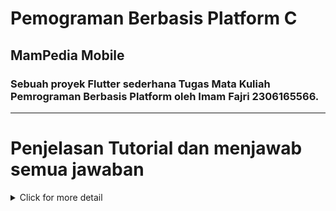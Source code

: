 # Pemograman Berbasis Platform C
## MamPedia Mobile
### Sebuah proyek Flutter sederhana Tugas Mata Kuliah Pemrograman Berbasis Platform oleh **Imam Fajri 2306165566**.
---
# Penjelasan Tutorial dan menjawab semua jawaban

<details>
<summary>Click for more detail</summary>
<br>

# Tugas 7 Elemen Dasar Flutter

<details>
<summary>Click for more detail</summary>
<br>

## Jelaskan apa yang dimaksud dengan stateless widget dan stateful widget, dan jelaskan perbedaan dari keduanya.
- Stateless widget merupakan suatu widget yang dimuat secara statis dimana seluruh konfigurasi yang dimuat didalamnya telah diinisiasikan sejak awal widget tersebut dimuat.

- Stateful Widget adalah widget yang mempunyai sifat dinamis. Widget dapat berubah dengan adanya interaksi user maupun variabel dan nilai yang ditemukan.

Perbedaan dari keduanya adalah setelah proses dari Constructor menuju Build. Constructor adalah tahapan awal yang fungsinya untuk membuat setiap state dengan keadaan yang ingin diterapkan, kemudian Build yang merupakan tahap dimana semua widget dan state dibangun ke UI (User Interface).
Pada stateful widget sebelum masuk ke tahapan Build ada namanya Internal State, tahapan ini merupakan tahap untuk proses penambahan state atau perubahan data. Ketika Internal State disebabkan oleh UI, maka sistem akan melakukan re-render tampilan dari widget awal.

## Sebutkan widget apa saja yang kamu gunakan pada proyek ini dan jelaskan fungsinya.

- `MaterialApp` (melakukan konfigurasi tema yang digunakan dalam aplikasi dan ini menjadi tampilan dasar dalam aplikasi)

- `Scaffold` (Membuat struktur dasar halaman dengan AppBar di atas dan body di tengah)

- `AppBar` (Header aplikasi yang menampilkan judul ("MamPedia"))

- `Padding` (Memberikan jarak di sekitar body halaman untuk tampilan yang lebih rapi)

- `Column` (Menyusun widget di dalamnya secara vertikal)

- `Row` (Menyusun widget di dalamnya secara horizontal, digunakan di dalam Column untuk menampilkan InfoCard dalam baris)

- `InfoCard` (Widget custom yang menampilkan informasi dasar (NPM, Nama, Kelas) menggunakan Card untuk tampilannya)

- `SizedBox` (Digunakan untuk memberikan jarak vertikal antara widget di dalam Column)

- `GridView.count` (Menampilkan daftar item (ItemCard) dalam bentuk grid dengan tiga kolom)

- `ItemCard` (Widget custom yang menampilkan ikon dan teks sesuai dengan item, seperti "Tambah Product" atau "Logout". Memiliki efek interaktif menggunakan InkWell yang menampilkan SnackBar saat diklik)

- `Material` (Digunakan di dalam ItemCard untuk efek bayangan dan warna latar belakang pada InkWell)

- `SnackBar` (Ditampilkan ketika InkWell dalam ItemCard diklik, memberikan pesan singkat)

## Apa fungsi dari setState()? Jelaskan variabel apa saja yang dapat terdampak dengan fungsi tersebut.
setState() berfungsi untuk memberi intruksi kepada flutter bahwa ada terjadinya perubahan pada state kemudian tampilan perlu diperbarui. Variabel yang berdampak dari fungsi tersebut adalah `itemHomepage item` akan berdalam karena jika user menekan salah tiga dari tombol tersebut kemudian flutter akan memperbarui tampilan dan memunculkan SnackBar dan akan memperbarui tampilannya seperti tampilan awal.

## Jelaskan perbedaan antara const dengan final

| No. | Perbedaan                      | `const`                                                                                             | `final`                                                                                                                   |
| --- | -------------------------- | -------------------------------------------------------------------------------------------------------------- | ------------------------------------------------------------------------------------------------------------------------------------ |
| 1   | Waktu Inisialisasi            | Variabel const harus diinisialisasi dengan nilai literal atau nilai yang dihitung saat waktu kompilasi, tidak bisa diinisialisasi dengan nilai yang diperoleh saat runtime.                                     | Variabel final dapat diinisialisasi saat runtime, yang berarti nilai mereka dapat ditentukan oleh hasil dari operasi atau fungsi yang berjalan saat kode dieksekusi.                                                                                      |
| 2   | Memory Allocation     | Jika dua variabel const memiliki nilai yang sama, mereka akan diwakili oleh satu objek di memori (de-duplication).                                                    | Setiap instance variabel final di dalam memori bisa berbeda, dan tidak harus sama walaupun nilainya sama.                                                                                 |
| 3   | Mutability                      | Variabel const harus berisi nilai yang sepenuhnya immutable, termasuk semua anak objeknya (deeply immutable).   | Variabel final bisa berisi koleksi (seperti List, Map, Set) yang isinya bisa berubah, tetapi variabel itu sendiri tidak bisa di-assign dengan objek baru.                                                                     |
| 4   | Class Fields                      | Pengguna dapat menemukan tempat makan halal terdekat dari lokasi pengguna.                                     | Admin dapat menambahkan, mengelola, dan menghapus data lokasi tempat makan halal.                                                    |
| 5   | Food                       | Pengguna dapat menyaring makanan berdasarkan budget                                                            | Admin dapat menambahkan, mengelola, dan menghapus harga   

## Penjelasan implementasi Tugas 7
1. Membuat projek flutter bernama `MamPedia_mobile`
2. Menghapus semua isi dari `class MyHomePage ...`
3. Mengganti warna tema aplikasi menjadi:
```dart
colorScheme: ColorScheme.fromSwatch(
          primarySwatch: Colors.lightGreen,
        )
```
4. Membuat file baru bernama `menu.dart` didalam direktori `lib`
5. Membuat tombol Lihat Daftar Produk, Tambah Produk, dan Logout
```dart
class ItemHomepage {
  final String name;
  final IconData icon;
  ItemHomepage(this.name, this.icon);
}

class MyHomePage extends StatelessWidget {
  final String npm = '23061655'; // NPM
  final String name = 'Imam Fajri'; // Nama
  final String className = 'PBP C'; // Kelas
  final List<ItemHomepage> items = [
    ItemHomepage("Lihat Daftar Produk", Icons.shopping_basket),
    ItemHomepage("Tambah Product", Icons.add),
    ItemHomepage("Logout", Icons.logout),
  ];
  MyHomePage({super.key});

  @override
  Widget build(BuildContext context) {
    return Scaffold(
      // AppBar adalah bagian atas halaman yang menampilkan judul.
      appBar: AppBar(
        // Judul aplikasi "MamPedia" dengan teks putih dan tebal.
        title: const Text(
          'MamPedia',
          style: TextStyle(
            color: Colors.black,
            fontWeight: FontWeight.bold,
          ),
        ),
        // Warna latar belakang AppBar diambil dari skema warna tema aplikasi.
        backgroundColor: Theme.of(context).colorScheme.primary,
      ),
      // Body halaman dengan padding di sekelilingnya.
      body: Padding(
        padding: const EdgeInsets.all(16.0),
        // Menyusun widget secara vertikal dalam sebuah kolom.
        child: Column(
          crossAxisAlignment: CrossAxisAlignment.center,
          children: [
            // Row untuk menampilkan 3 InfoCard secara horizontal.
            Row(
              mainAxisAlignment: MainAxisAlignment.spaceEvenly,
              children: [
                InfoCard(title: 'NPM', content: npm),
                InfoCard(title: 'Name', content: name),
                InfoCard(title: 'Class', content: className),
              ],
            ),

            // Memberikan jarak vertikal 16 unit.
            const SizedBox(height: 16.0),

            // Menempatkan widget berikutnya di tengah halaman.
            Center(
              child: Column(
                // Menyusun teks dan grid item secara vertikal.

                children: [
                  // Menampilkan teks sambutan dengan gaya tebal dan ukuran 18.
                  const Padding(
                    padding: EdgeInsets.only(top: 16.0),
                    child: Text(
                      'Welcome to Mampedia',
                      style: TextStyle(
                        fontWeight: FontWeight.bold,
                        fontSize: 18.0,
                      ),
                    ),
                  ),

                  // Grid untuk menampilkan ItemCard dalam bentuk grid 3 kolom.
                  GridView.count(
                    primary: true,
                    padding: const EdgeInsets.all(20),
                    crossAxisSpacing: 10,
                    mainAxisSpacing: 10,
                    crossAxisCount: 3,
                    // Agar grid menyesuaikan tinggi kontennya.
                    shrinkWrap: true,

                    // Menampilkan ItemCard untuk setiap item dalam list items.
                    children: items.map((ItemHomepage item) {
                      return ItemCard(item);
                    }).toList(),
                  ),
                ],
              ),
            ),
          ],
        ),
      ),
    );
  }
}
```
6. Memunculkan snackbar dengan tulisan
```dart
child: InkWell(
        onTap: () {
          ScaffoldMessenger.of(context)
            ..hideCurrentSnackBar()
            ..showSnackBar(SnackBar(
              content: Text("Kamu telah menekan tombol ${item.name}!"),
            ));
        },
```
</details>

# Tugas 8 Flutter Navigation, Layouts, Forms, and Input Elements

## Apa kegunaan const di Flutter? Jelaskan apa keuntungan ketika menggunakan const pada kode Flutter. Kapan sebaiknya kita menggunakan const, dan kapan sebaiknya tidak digunakan?
Kata kunci const digunakan ketika nilai variabel diketahui pada saat kompilasi dan tidak pernah berubah. Dengan kata lain, kompilator sudah mengetahui sebelumnya nilai apa yang akan disimpan dalam variabel tersebut.
...
`
## Jelaskan dan bandingkan penggunaan Column dan Row pada Flutter. Berikan contoh implementasi dari masing-masing layout widget ini!

### Column
`Column` adalah widget yang menyusun anak-anaknya secara vertikal dari atas ke bawah. Ini berguna ketika Anda ingin menempatkan beberapa widget dalam satu kolom.

Contoh implementasi `Column`:
```dart
Column(
  mainAxisAlignment: MainAxisAlignment.center,
  children: [
    Icon(
      item.icon,
      color: Colors.white,
      size: 30.0,
    ),
    const Padding(padding: EdgeInsets.all(3)),
    Text(
      item.name,
      textAlign: TextAlign.center,
      style: const TextStyle(color: Colors.white),
    ),
  ],
),
```

### Row
`Row` adalah widget yang menyusun anak-anaknya secara horizontal dari kiri ke kanan. Ini berguna ketika Anda ingin menempatkan beberapa widget dalam satu baris.

Contoh implementasi `Row`:
```dart
Row(
  mainAxisAlignment: MainAxisAlignment.spaceEvenly,
  children: [
    InfoCard(title: 'NPM', content: npm),
    InfoCard(title: 'Name', content: name),
    InfoCard(title: 'Class', content: className),
  ],
),
```

### Perbandingan
- `Column` menyusun widget secara vertikal, sedangkan `Row` menyusun widget secara horizontal.
- `Column` cocok digunakan untuk tata letak yang memerlukan penumpukan widget dari atas ke bawah, sementara `Row` cocok untuk tata letak yang memerlukan penempatan widget dari kiri ke kanan.
- Keduanya memiliki properti seperti `mainAxisAlignment` dan `crossAxisAlignment` untuk mengatur penyelarasan widget di sepanjang sumbu utama dan sumbu silang.

Dengan memahami perbedaan dan penggunaan `Column` dan `Row`, Anda dapat membuat tata letak yang lebih fleksibel dan responsif dalam aplikasi Flutter Anda.

...
## Sebutkan apa saja elemen input yang kamu gunakan pada halaman form yang kamu buat pada tugas kali ini. Apakah terdapat elemen input Flutter lain yang tidak kamu gunakan pada tugas ini? Jelaskan!

Pada halaman form yang saya buat, saya menggunakan beberapa elemen input berikut:
- `TextFormField`: Digunakan untuk menerima input teks dari pengguna.


Elemen input Flutter lain yang tidak saya gunakan pada tugas ini antara lain:
- `Slider`: Digunakan untuk menerima input dalam bentuk nilai geser.
- `DatePicker`: Digunakan untuk menerima input tanggal dari pengguna.
- `TimePicker`: Digunakan untuk menerima input waktu dari pengguna.
- `RangeSlider`: Digunakan untuk menerima input dalam bentuk rentang nilai geser.
- `Stepper`: Digunakan untuk menerima input dalam bentuk langkah-langkah bertahap.
- `Switch`: Digunakan untuk menerima input boolean dalam bentuk switch.
- `DropdownButtonFormField`: Digunakan untuk menampilkan daftar pilihan dalam bentuk dropdown.
- `Checkbox`: Digunakan untuk menerima input boolean dari pengguna.

Setiap elemen input memiliki kegunaan dan konteks penggunaan yang berbeda-beda, tergantung pada kebutuhan aplikasi yang sedang dikembangkan.

...

## Bagaimana cara kamu mengatur tema (theme) dalam aplikasi Flutter agar aplikasi yang dibuat konsisten? Apakah kamu mengimplementasikan tema pada aplikasi yang kamu buat?

Untuk mengatur tema dalam aplikasi Flutter agar konsisten, saya menggunakan `ThemeData` yang disediakan oleh Flutter. `ThemeData` memungkinkan kita untuk mendefinisikan warna, font, dan gaya visual lainnya yang akan digunakan di seluruh aplikasi. Berikut adalah langkah-langkah yang saya lakukan:

1. **Mendefinisikan Tema Utama**:
  Saya mendefinisikan tema utama aplikasi di dalam `MaterialApp` dengan menggunakan properti `theme`. Contohnya:
  ```dart
  MaterialApp(
    theme: ThemeData(
     primarySwatch: Colors.lightGreen,
     ...
    ),
    home: MyHomePage(),
  );
  ```

2. **Menggunakan Warna dan Gaya yang Konsisten**:
  Saya memastikan untuk menggunakan warna dan gaya yang telah didefinisikan dalam `ThemeData` di seluruh widget aplikasi. Misalnya, menggunakan `Theme.of(context).colorScheme.primary` untuk mengambil warna utama yang telah didefinisikan.

3. **Mengimplementasikan Tema**:
  Ya, saya mengimplementasikan tema pada aplikasi yang saya buat. Contohnya, saya mengganti warna tema aplikasi menjadi warna hijau muda dengan menggunakan `ColorScheme.fromSwatch`:
  ```dart
  colorScheme: ColorScheme.fromSwatch(
    primarySwatch: Colors.lightGreen,
  )
  ```

Dengan mengatur tema secara konsisten, aplikasi akan memiliki tampilan yang seragam dan profesional, serta memudahkan dalam melakukan perubahan gaya visual di masa depan.

...

## Bagaimana cara kamu menangani navigasi dalam aplikasi dengan banyak halaman pada Flutter?

Untuk menangani navigasi dalam aplikasi Flutter yang memiliki banyak halaman, saya menggunakan `Navigator` dan `Route`. Berikut adalah langkah-langkah yang saya lakukan:

1. **Menggunakan Navigator**:
  `Navigator` adalah widget yang mengelola stack dari `Route` dan memungkinkan kita untuk berpindah antar halaman. Kita dapat menggunakan metode seperti `push` dan `pop` untuk menambahkan atau menghapus halaman dari stack.

  Contoh penggunaan `Navigator`:
  ```dart
  Navigator.push(
    context,
    MaterialPageRoute(builder: (context) => HalamanBaru()),
  );
  ```

2. **Mendefinisikan Route**:
  Saya mendefinisikan route di dalam `MaterialApp` untuk mempermudah navigasi. Route dapat didefinisikan dalam properti `routes` dari `MaterialApp`.

  Contoh mendefinisikan route:
  ```dart
  MaterialApp(
    routes: {
     '/': (context) => HalamanUtama(),
     '/halamanBaru': (context) => HalamanBaru(),
    },
  );
  ```

3. **Navigasi dengan Named Route**:
  Dengan menggunakan named route, kita dapat melakukan navigasi dengan lebih mudah dan terstruktur.

  Contoh navigasi dengan named route:
  ```dart
  Navigator.pushNamed(context, '/halamanBaru');
  ```

4. **Menggunakan onGenerateRoute**:
  Untuk navigasi yang lebih dinamis dan kompleks, saya menggunakan `onGenerateRoute` untuk menangani route yang tidak didefinisikan secara eksplisit.

  Contoh penggunaan `onGenerateRoute`:
  ```dart
  MaterialApp(
    onGenerateRoute: (settings) {
     if (settings.name == '/halamanBaru') {
      return MaterialPageRoute(builder: (context) => HalamanBaru());
     }
     // Handle other routes
     return null;
    },
  );
  ```

Dengan menggunakan `Navigator` dan `Route`, saya dapat mengelola navigasi dalam aplikasi Flutter dengan banyak halaman secara efisien dan terstruktur.


...

<details>
<summary>Click for more detail</summary>
<br>


</detail>
</details>